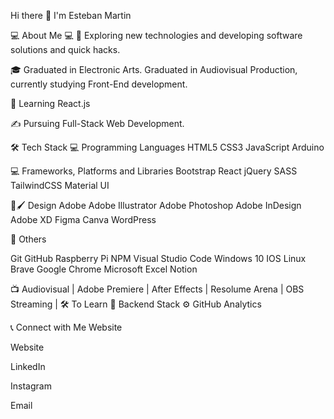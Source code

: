 Hi there 👋
I'm Esteban Martin


💻 About Me 💻
🤔   Exploring new technologies and developing software solutions and quick hacks.

🎓   Graduated in Electronic Arts. Graduated in Audiovisual Production, currently studying Front-End development.

🌱   Learning React.js

✍️   Pursuing Full-Stack Web Development.

🛠 Tech Stack
💻   Programming Languages
HTML5 CSS3 JavaScript Arduino

💻   Frameworks, Platforms and Libraries
Bootstrap React jQuery SASS TailwindCSS Material UI

🎨🖌   Design
Adobe Adobe Illustrator Adobe Photoshop Adobe InDesign Adobe XD Figma Canva WordPress

🔧   Others

Git GitHub Raspberry Pi NPM Visual Studio Code Windows 10 IOS Linux Brave Google Chrome Microsoft Excel Notion

📺   Audiovisual
  | Adobe Premiere | After Effects | Resolume Arena | OBS Streaming |
🛠 To Learn
🔧   Backend Stack
⚙️ GitHub Analytics
 
📞 Connect with Me
Website

Website

LinkedIn

Instagram

Email